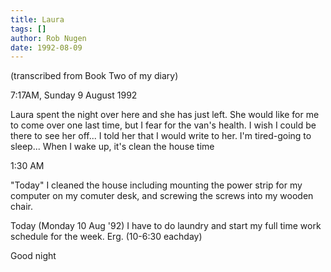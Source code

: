 ```yaml
---
title: Laura
tags: []
author: Rob Nugen
date: 1992-08-09
---
```


<p class=note>(transcribed from Book Two of my diary)

<p class=date>7:17AM, Sunday 9 August 1992

<p>Laura spent the night over here and she has just left.  She would
like for me to come over one last time, but I fear for the van's
health.  I wish I could be there to see her off... I told her that I
would write to her.  I'm tired-going to sleep...  When I wake up, it's
clean the house time

<p class=date>1:30 AM

<p>"Today" I cleaned the house including mounting the power strip for
my computer on my comuter desk, and screwing the screws into my wooden
chair.

<p>Today (Monday 10 Aug '92) I have to do laundry and start my full
time work schedule for the week.  Erg. (10-6:30 eachday)

<p>Good night
